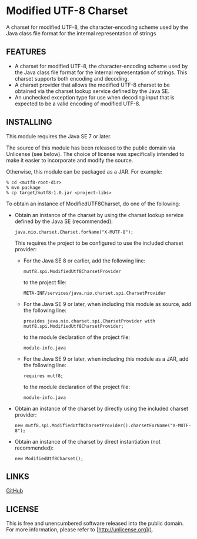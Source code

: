 # Modified UTF-8 Charset

A charset for modified UTF-8, the character-encoding scheme used by the Java
class file format for the internal representation of strings

## FEATURES

  * A charset for modified UTF-8, the character-encoding scheme used by the Java
    class file format for the internal representation of strings. This charset
    supports both encoding and decoding.
  * A charset provider that allows the modified UTF-8 charset to be obtained via
    the charset lookup service defined by the Java SE.
  * An unchecked exception type for use when decoding input that is expected to
    be a valid encoding of modified UTF-8.

## INSTALLING

This module requires the Java SE 7 or later.

The source of this module has been released to the public domain via Unlicense
(see below). The choice of license was specifically intended to make it easier
to incorporate and modify the source.

Otherwise, this module can be packaged as a JAR. For example:

    % cd <mutf8-root-dir>
    % mvn package
    % cp target/mutf8-1.0.jar <project-libs>

To obtain an instance of ModifiedUTF8Charset, do one of the following:

  * Obtain an instance of the charset by using the charset lookup service
    defined by the Java SE (recommended):

        java.nio.charset.Charset.forName("X-MUTF-8");

    This requires the project to be configured to use the included charset
    provider:

      + For the Java SE 8 or earlier, add the following line:

            mutf8.spi.ModifiedUtf8CharsetProvider

        to the project file:

            META-INF/services/java.nio.charset.spi.CharsetProvider

      + For the Java SE 9 or later, when including this module as source, add
        the following line:

            provides java.nio.charset.spi.CharsetProvider with mutf8.spi.ModifiedUtf8CharsetProvider;

        to the module declaration of the project file:

            module-info.java

      + For the Java SE 9 or later, when including this module as a JAR, add the
        following line:

            requires mutf8;

        to the module declaration of the project file:

            module-info.java

 *  Obtain an instance of the charset by directly using the included charset
    provider:

        new mutf8.spi.ModifiedUtf8CharsetProvider().charsetForName("X-MUTF-8");

 *  Obtain an instance of the charset by direct instantiation (not recommended):

        new ModifiedUtf8Charset();


## LINKS

[GitHub](https://github.com/ansciath/mutf8)


## LICENSE

This is free and unencumbered software released into the public domain.
For more information, please refer to [http://unlicense.org]().
